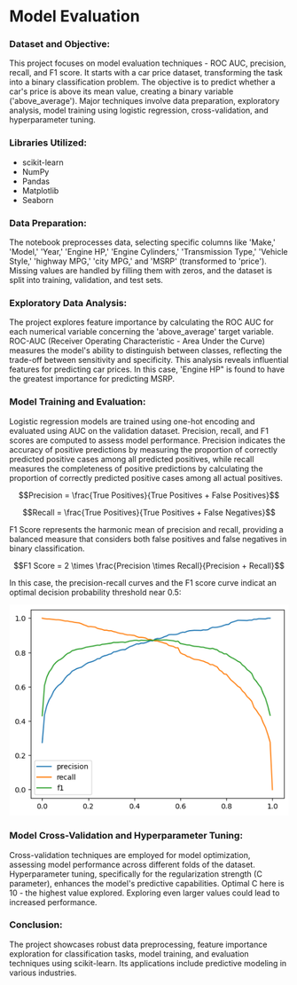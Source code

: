 # Model Evaluation

### Dataset and Objective:
This project focuses on model evaluation techniques - ROC AUC, precision, recall, and F1 score.  It starts with a car price dataset, transforming the task into a binary classification problem. The objective is to predict whether a car's price is above its mean value, creating a binary variable ('above_average'). Major techniques involve data preparation, exploratory analysis, model training using logistic regression, cross-validation, and hyperparameter tuning.

### Libraries Utilized:
- scikit-learn
- NumPy
- Pandas
- Matplotlib
- Seaborn

### Data Preparation:
The notebook preprocesses data, selecting specific columns like 'Make,' 'Model,' 'Year,' 'Engine HP,' 'Engine Cylinders,' 'Transmission Type,' 'Vehicle Style,' 'highway MPG,' 'city MPG,' and 'MSRP' (transformed to 'price'). Missing values are handled by filling them with zeros, and the dataset is split into training, validation, and test sets.

### Exploratory Data Analysis:
The project explores feature importance by calculating the ROC AUC for each numerical variable concerning the 'above_average' target variable. ROC-AUC (Receiver Operating Characteristic - Area Under the Curve) measures the model's ability to distinguish between classes, reflecting the trade-off between sensitivity and specificity. This analysis reveals influential features for predicting car prices.  In this case, 'Engine HP" is found to have the greatest importance for predicting MSRP.

### Model Training and Evaluation:
Logistic regression models are trained using one-hot encoding and evaluated using AUC on the validation dataset. Precision, recall, and F1 scores are computed to assess model performance.  Precision indicates the accuracy of positive predictions by measuring the proportion of correctly predicted positive cases among all predicted positives, while recall measures the completeness of positive predictions by calculating the proportion of correctly predicted positive cases among all actual positives.

$$Precision = \frac{True Positives}{True Positives + False Positives}$$

$$Recall = \frac{True Positives}{True Positives + False Negatives}$$

F1 Score represents the harmonic mean of precision and recall, providing a balanced measure that considers both false positives and false negatives in binary classification.

$$F1 Score = 2 \times \frac{Precision \times Recall}{Precision + Recall}$$

In this case, the precision-recall curves and the F1 score curve indicat an optimal decision probability threshold near 0.5:

![Precision, recall, and F1 curves](https://github.com/JasonDahl/mlzoomcamp-homework/blob/main/homework-4/HW4_F1.png)

### Model Cross-Validation and Hyperparameter Tuning:
Cross-validation techniques are employed for model optimization, assessing model performance across different folds of the dataset. Hyperparameter tuning, specifically for the regularization strength (C parameter), enhances the model's predictive capabilities.  Optimal C here is 10 - the highest value explored.  Exploring even larger values could lead to increased performance.

### Conclusion:
The project showcases robust data preprocessing, feature importance exploration for classification tasks, model training, and evaluation techniques using scikit-learn. Its applications include predictive modeling in various industries.
